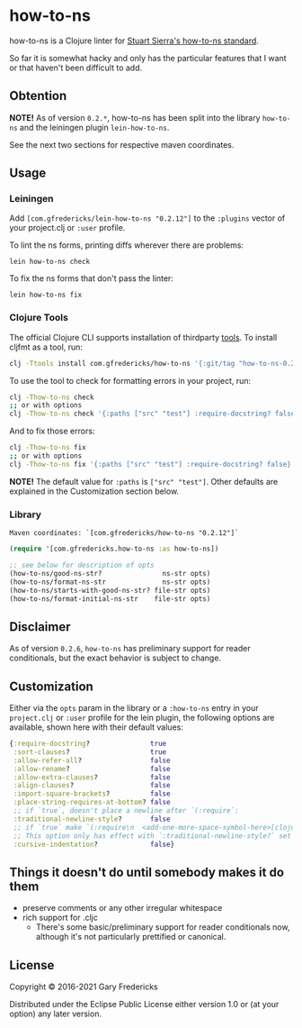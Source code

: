 # how-to-ns

how-to-ns is a Clojure linter for
[Stuart Sierra's how-to-ns standard](https://stuartsierra.com/2016/clojure-how-to-ns.html).

So far it is somewhat hacky and only has the particular features that
I want or that haven't been difficult to add.

## Obtention

**NOTE!** As of version `0.2.*`, how-to-ns has been split into the
library `how-to-ns` and the leiningen plugin `lein-how-to-ns`.

See the next two sections for respective maven coordinates.

## Usage

### Leiningen

Add `[com.gfredericks/lein-how-to-ns "0.2.12"]` to the `:plugins` vector
of your project.clj or `:user` profile.

To lint the ns forms, printing diffs wherever there are problems:
```
lein how-to-ns check
```

To fix the ns forms that don't pass the linter:
```
lein how-to-ns fix
```

### Clojure Tools

The official Clojure CLI supports installation of thirdparty [tools][].
To install cljfmt as a tool, run:

```bash
clj -Ttools install com.gfredericks/how-to-ns '{:git/tag "how-to-ns-0.2.12"}' :as how-to-ns
```

To use the tool to check for formatting errors in your project, run:

```bash
clj -Thow-to-ns check
;; or with options
clj -Thow-to-ns check '{:paths ["src" "test"] :require-docstring? false}'
```

And to fix those errors:

```bash
clj -Thow-to-ns fix
;; or with options
clj -Thow-to-ns fix '{:paths ["src" "test"] :require-docstring? false}'
```

**NOTE!** The default value for `:paths` is `["src" "test"]`.
Other defaults are explained in the Customization section below.

[tools]: https://clojure.org/reference/deps_and_cli#tool_install



### Library

    Maven coordinates: `[com.gfredericks/how-to-ns "0.2.12"]`

``` clojure
(require '[com.gfredericks.how-to-ns :as how-to-ns])

;; see below for description of opts
(how-to-ns/good-ns-str?               ns-str opts)
(how-to-ns/format-ns-str              ns-str opts)
(how-to-ns/starts-with-good-ns-str? file-str opts)
(how-to-ns/format-initial-ns-str    file-str opts)
```

## Disclaimer

As of version `0.2.6`, `how-to-ns` has preliminary support for reader
conditionals, but the exact behavior is subject to change.

## Customization

Either via the `opts` param in the library or a `:how-to-ns` entry in
your `project.clj` or `:user` profile for the lein plugin, the
following options are available, shown here with their default values:

``` clojure
{:require-docstring?               true
 :sort-clauses?                    true
 :allow-refer-all?                 false
 :allow-rename?                    false
 :allow-extra-clauses?             false
 :align-clauses?                   false
 :import-square-brackets?          false
 :place-string-requires-at-bottom? false
 ;; if `true`, doesn't place a newline after `(:require`:
 :traditional-newline-style?       false
 ;; if `true` make `(:require\n  <add-one-more-space-symbol-here>[clojure.string :as ...`
 ;; This option only has effect with `:traditional-newline-style?` set to false
 :cursive-indentation?             false}
```

## Things it doesn't do until somebody makes it do them

- preserve comments or any other irregular whitespace
- rich support for .cljc
  - There's some basic/preliminary support for reader conditionals now, although it's not particularly prettified or canonical.

## License

Copyright © 2016-2021 Gary Fredericks

Distributed under the Eclipse Public License either version 1.0 or (at
your option) any later version.
